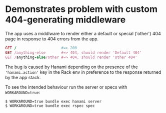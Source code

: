 # Demonstrates problem with custom 404-generating middleware

The app uses a middlware to render either a default or special ('other') 404
page in response to 404 errors from the app.

```ruby
GET /                    #=> 200
GET /anything-else       #=> 404, should render 'Default 404'
GET /anything-else/other #=> 404, should render 'Other 404'
```

The bug is caused by Hanami depending on the presence of the `'hanami.action'`
key in the Rack env in preference to the response returned by the app stack.

To see the intended behaviour run the server or specs with `WORKAROUND=true`:

```sh
$ WORKAROUND=true bundle exec hanami server
$ WORKAROUND=true bundle exec rspec spec
```

